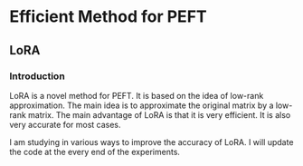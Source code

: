 # Efficient Method for PEFT
## LoRA

### Introduction
LoRA is a novel method for PEFT. It is based on the idea of low-rank approximation. The main idea is to approximate the original matrix by a low-rank matrix. The main advantage of LoRA is that it is very efficient. It is also very accurate for most cases.

I am studying in various ways to improve the accuracy of LoRA. I will update the code at the every end of the experiments.